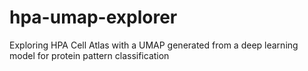 # hpa-umap-explorer
Exploring HPA Cell Atlas with a UMAP generated from a deep learning model for protein pattern classification
